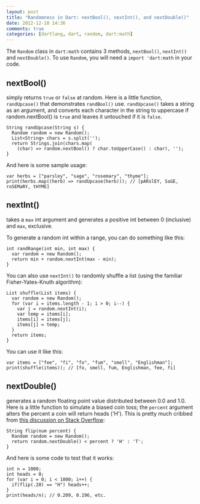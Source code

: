 ```yaml
---
layout: post
title: "Randomness in Dart: nextBool(), nextInt(), and nextDouble()"
date: 2012-12-10 14:36
comments: true
categories: [dartlang, dart, random, dart:math]
---
```


The `Random` class in `dart:math` contains 3 methods, `nextBool()`, `nextInt()`
and `nextDouble()`. To use `Random`, you will need a `import 'dart:math` in your
code.

## nextBool()
simply returns `true` or `false` at random. Here is a little
function, `randUpcase()` that demonstrates `randBool()` use. `randUpcase()`
takes a string as an argument, and converts each character in the string to
uppercase if random.nextBool() is `true` and leaves it untouched if it is
`false`.

    String randUpcase(String s) {
      Random random = new Random();
      List<String> chars = s.split('');
      return Strings.join(chars.map(
        (char) => random.nextBool() ? char.toUpperCase() : char), '');
    }
    
And here is some sample usage:

    var herbs = ["parsley", "sage", "rosemary", "thyme"];
    print(herbs.map((herb) => randUpcase(herb))); // [pARslEY, SaGE, roSEMaRY, tHYME]
 
## nextInt()
takes a `max` int argument and generates a positive int between 0 (inclusive) and `max`, exclusive.

To generate a random int within a range, you can do something like this:

    int randRange(int min, int max) {
      var random = new Random();
      return min + random.nextInt(max - min);
    }
 
You can also use `nextInt()` to randomly shuffle a list (using the familiar
Fisher-Yates-Knuth algorithm):

    List shuffle(List items) {
      var random = new Random();
      for (var i = items.length - 1; i > 0; i--) {
        var j = random.nextInt(i);
        var temp = items[i];
        items[i] = items[j];
        items[j] = temp;
      }
      return items;
    }

You can use it like this:

    var items = ["fee", "fi", "fo", "fum", "smell", "Englishman"];
    print(shuffle(items)); // [fo, smell, fum, Englishman, fee, fi]

## nextDouble()
generates a random floating point value distributed between 0.0
and 1.0. Here is a little function to simulate a biased coin toss; the `percent`
argument alters the percent a coin will return heads ('H'). This is pretty much cribbed from
[this discussion on Stack Overflow](http://stackoverflow.com/questions/477237/how-do-i-simulate-flip-of-biased-coin-in-python):

    String flip(num percent) {
      Random random = new Random();
      return random.nextDouble() < percent ? 'H' : 'T';
    }

And here is some code to test that it works:

    int n = 1000;
    int heads = 0;
    for (var i = 0; i < 1000; i++) {
      if(flip(.20) == "H") heads++;
    }
    print(heads/n); // 0.209, 0.196, etc.
